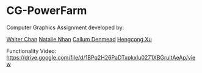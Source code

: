 # CG-PowerFarm
Computer Graphics Assignment developed by:

[Walter Chan](https://github.com/WChan97)
[Natalie Nhan](https://github.com/YuujiRie)
[Callum Denmead](https://github.com/cdenm)
[Hengcong Xu](https://github.com/jmhoracexu)

Functionality Video: https://drive.google.com/file/d/1BPq2H26PaDTxpkxIu0271XBGrultAeAp/view
